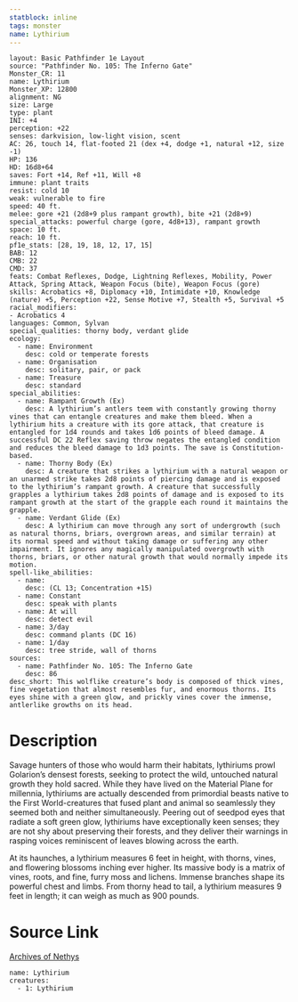 ```yaml
---
statblock: inline
tags: monster
name: Lythirium
---
```

```statblock
layout: Basic Pathfinder 1e Layout
source: "Pathfinder No. 105: The Inferno Gate"
Monster_CR: 11
name: Lythirium
Monster_XP: 12800
alignment: NG
size: Large
type: plant
INI: +4
perception: +22
senses: darkvision, low-light vision, scent
AC: 26, touch 14, flat-footed 21 (dex +4, dodge +1, natural +12, size -1)
HP: 136
HD: 16d8+64
saves: Fort +14, Ref +11, Will +8
immune: plant traits
resist: cold 10
weak: vulnerable to fire
speed: 40 ft.
melee: gore +21 (2d8+9 plus rampant growth), bite +21 (2d8+9)
special_attacks: powerful charge (gore, 4d8+13), rampant growth
space: 10 ft.
reach: 10 ft.
pf1e_stats: [28, 19, 18, 12, 17, 15]
BAB: 12
CMB: 22
CMD: 37
feats: Combat Reflexes, Dodge, Lightning Reflexes, Mobility, Power Attack, Spring Attack, Weapon Focus (bite), Weapon Focus (gore)
skills: Acrobatics +8, Diplomacy +10, Intimidate +10, Knowledge (nature) +5, Perception +22, Sense Motive +7, Stealth +5, Survival +5
racial_modifiers:
- Acrobatics 4
languages: Common, Sylvan
special_qualities: thorny body, verdant glide
ecology:
  - name: Environment
    desc: cold or temperate forests
  - name: Organisation
    desc: solitary, pair, or pack
  - name: Treasure
    desc: standard
special_abilities:
  - name: Rampant Growth (Ex)
    desc: A lythirium’s antlers teem with constantly growing thorny vines that can entangle creatures and make them bleed. When a lythirium hits a creature with its gore attack, that creature is entangled for 1d4 rounds and takes 1d6 points of bleed damage. A successful DC 22 Reflex saving throw negates the entangled condition and reduces the bleed damage to 1d3 points. The save is Constitution-based.
  - name: Thorny Body (Ex)
    desc: A creature that strikes a lythirium with a natural weapon or an unarmed strike takes 2d8 points of piercing damage and is exposed to the lythirium’s rampant growth. A creature that successfully grapples a lythirium takes 2d8 points of damage and is exposed to its rampant growth at the start of the grapple each round it maintains the grapple.
  - name: Verdant Glide (Ex)
    desc: A lythirium can move through any sort of undergrowth (such as natural thorns, briars, overgrown areas, and similar terrain) at its normal speed and without taking damage or suffering any other impairment. It ignores any magically manipulated overgrowth with thorns, briars, or other natural growth that would normally impede its motion.
spell-like_abilities:
  - name:
    desc: (CL 13; Concentration +15)
  - name: Constant
    desc: speak with plants
  - name: At will
    desc: detect evil
  - name: 3/day
    desc: command plants (DC 16)
  - name: 1/day
    desc: tree stride, wall of thorns
sources:
  - name: Pathfinder No. 105: The Inferno Gate
    desc: 86
desc_short: This wolflike creature’s body is composed of thick vines, fine vegetation that almost resembles fur, and enormous thorns. Its eyes shine with a green glow, and prickly vines cover the immense, antlerlike growths on its head.
```
# Description
Savage hunters of those who would harm their habitats, lythiriums prowl Golarion’s densest forests, seeking to protect the wild, untouched natural growth they hold sacred. While they have lived on the Material Plane for millennia, lythiriums are actually descended from primordial beasts native to the First World-creatures that fused plant and animal so seamlessly they seemed both and neither simultaneously. Peering out of seedpod eyes that radiate a soft green glow, lythiriums have exceptionally keen senses; they are not shy about preserving their forests, and they deliver their warnings in rasping voices reminiscent of leaves blowing across the earth.

 At its haunches, a lythirium measures 6 feet in height, with thorns, vines, and flowering blossoms inching ever higher. Its massive body is a matrix of vines, roots, and fine, furry moss and lichens. Immense branches shape its powerful chest and limbs. From thorny head to tail, a lythirium measures 9 feet in length; it can weigh as much as 900 pounds.
# Source Link
[Archives of Nethys](https://aonprd.com/MonsterDisplay.aspx?ItemName=Lythirium)
```encounter-table
name: Lythirium
creatures:
  - 1: Lythirium
```
